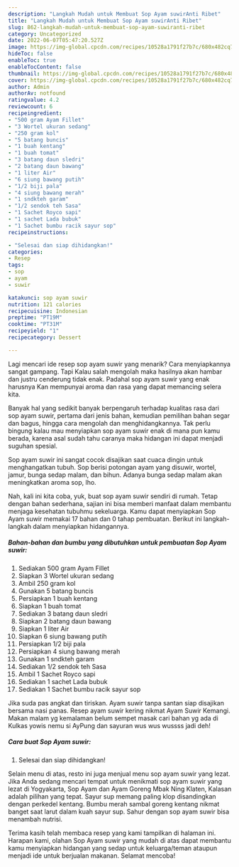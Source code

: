 ```yaml
---
description: "Langkah Mudah untuk Membuat Sop Ayam suwirAnti Ribet"
title: "Langkah Mudah untuk Membuat Sop Ayam suwirAnti Ribet"
slug: 862-langkah-mudah-untuk-membuat-sop-ayam-suwiranti-ribet
category: Uncategorized
date: 2022-06-07T05:47:20.527Z
image: https://img-global.cpcdn.com/recipes/10528a1791f27b7c/680x482cq70/sop-ayam-suwir-foto-resep-utama.jpg
hideToc: false
enableToc: true
enableTocContent: false
thumbnail: https://img-global.cpcdn.com/recipes/10528a1791f27b7c/680x482cq70/sop-ayam-suwir-foto-resep-utama.jpg
cover: https://img-global.cpcdn.com/recipes/10528a1791f27b7c/680x482cq70/sop-ayam-suwir-foto-resep-utama.jpg
author: Admin
authorAv: notfound
ratingvalue: 4.2
reviewcount: 6
recipeingredient:
- "500 gram Ayam Fillet"
- "3 Wortel ukuran sedang"
- "250 gram kol"
- "5 batang buncis"
- "1 buah kentang"
- "1 buah tomat"
- "3 batang daun sledri"
- "2 batang daun bawang"
- "1 liter Air"
- "6 siung bawang putih"
- "1/2 biji pala"
- "4 siung bawang merah"
- "1 sndkteh garam"
- "1/2 sendok teh Sasa"
- "1 Sachet Royco sapi"
- "1 sachet Lada bubuk"
- "1 Sachet bumbu racik sayur sop"
recipeinstructions:

- "Selesai dan siap dihidangkan!"
categories:
- Resep
tags:
- sop
- ayam
- suwir

katakunci: sop ayam suwir 
nutrition: 121 calories
recipecuisine: Indonesian
preptime: "PT19M"
cooktime: "PT31M"
recipeyield: "1"
recipecategory: Dessert

---
```



Lagi mencari ide resep sop ayam suwir yang menarik? Cara menyiapkannya sangat gampang. Tapi Kalau salah mengolah maka hasilnya akan hambar dan justru cenderung tidak enak. Padahal sop ayam suwir yang enak harusnya Kan mempunyai aroma dan rasa yang dapat memancing selera kita.


Banyak hal yang sedikit banyak berpengaruh terhadap kualitas rasa dari sop ayam suwir, pertama dari jenis bahan, kemudian pemilihan bahan segar dan bagus, hingga cara mengolah dan menghidangkannya. Tak perlu bingung kalau mau menyiapkan sop ayam suwir enak di mana pun kamu berada, karena asal sudah tahu caranya maka hidangan ini dapat menjadi suguhan spesial.

Sop ayam suwir ini sangat cocok disajikan saat cuaca dingin untuk menghangatkan tubuh. Sop berisi potongan ayam yang disuwir, wortel, jamur, bunga sedap malam, dan bihun. Adanya bunga sedap malam akan meningkatkan aroma sop, lho.


Nah, kali ini kita coba, yuk, buat sop ayam suwir sendiri di rumah. Tetap dengan bahan sederhana, sajian ini bisa memberi manfaat dalam membantu menjaga kesehatan tubuhmu sekeluarga. Kamu dapat menyiapkan Sop Ayam suwir memakai 17 bahan dan 0 tahap pembuatan. Berikut ini langkah-langkah dalam menyiapkan hidangannya.

<!--inarticleads1-->

##### Bahan-bahan dan bumbu yang dibutuhkan untuk pembuatan Sop Ayam suwir:

1. Sediakan 500 gram Ayam Fillet
1. Siapkan 3 Wortel ukuran sedang
1. Ambil 250 gram kol
1. Gunakan 5 batang buncis
1. Persiapkan 1 buah kentang
1. Siapkan 1 buah tomat
1. Sediakan 3 batang daun sledri
1. Siapkan 2 batang daun bawang
1. Siapkan 1 liter Air
1. Siapkan 6 siung bawang putih
1. Persiapkan 1/2 biji pala
1. Persiapkan 4 siung bawang merah
1. Gunakan 1 sndkteh garam
1. Sediakan 1/2 sendok teh Sasa
1. Ambil 1 Sachet Royco sapi
1. Sediakan 1 sachet Lada bubuk
1. Sediakan 1 Sachet bumbu racik sayur sop


Jika suda pas angkat dan tiriskan. Ayam suwir tanpa santan siap disajikan bersama nasi panas. Resep ayam suwir kering nikmat Ayam Suwir Kemangi. Makan malam yg kemalaman belum sempet masak cari bahan yg ada di Kulkas yowis nemu si AyPung dan sayuran wus wus wussss jadi deh! 

<!--inarticleads2-->

##### Cara buat Sop Ayam suwir:


1. Selesai dan siap dihidangkan!

Selain menu di atas, resto ini juga menjual menu sop ayam suwir yang lezat. Jika Anda sedang mencari tempat untuk menikmati sop ayam suwir yang lezat di Yogyakarta, Sop Ayam dan Ayam Goreng Mbak Ning Klaten, Kalasan adalah pilihan yang tepat. Sayur sup memang paling klop disandingkan dengan perkedel kentang. Bumbu merah sambal goreng kentang nikmat banget saat larut dalam kuah sayur sup. Sahur dengan sop ayam suwir bisa menambah nutrisi. 

Terima kasih telah membaca resep yang kami tampilkan di halaman ini. Harapan kami, olahan Sop Ayam suwir yang mudah di atas dapat membantu kamu menyiapkan hidangan yang sedap untuk keluarga/teman ataupun menjadi ide untuk berjualan makanan. Selamat mencoba!

